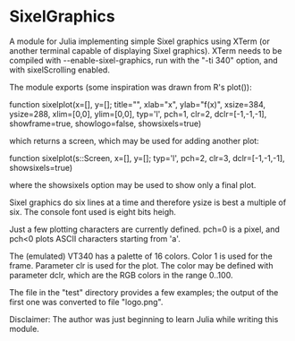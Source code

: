 # SixelGraphics

A module for Julia implementing simple Sixel graphics using XTerm
(or another terminal capable of displaying Sixel graphics).
XTerm needs to be compiled with --enable-sixel-graphics, run
with the "-ti 340" option, and with sixelScrolling enabled.

The module exports (some inspiration was drawn from R's plot()):

function sixelplot(x=[], y=[]; title="", xlab="x", ylab="f(x)",
                   xsize=384, ysize=288,
                   xlim=[0,0], ylim=[0,0],
                   typ='l', pch=1, clr=2, dclr=[-1,-1,-1],
                   showframe=true, showlogo=false, showsixels=true)

which returns a screen, which may be used for adding another plot:

function sixelplot(s::Screen, x=[], y=[]; typ='l', pch=2,
                   clr=3, dclr=[-1,-1,-1], showsixels=true)

where the showsixels option may be used to show only a final plot.

Sixel graphics do six lines at a time and therefore ysize is best a
multiple of six. The console font used is eight bits heigh.

Just a few plotting characters are currently defined. pch=0 is a pixel,
and pch<0 plots ASCII characters starting from 'a'.

The (emulated) VT340 has a palette of 16 colors. Color 1 is used for
the frame. Parameter clr is used for the plot. The color may be
defined with parameter dclr, which are the RGB colors in the range 0..100.

The file in the "test" directory provides a few examples; the output
of the first one was converted to file "logo.png".

Disclaimer: The author was just beginning to learn Julia while writing
this module.
